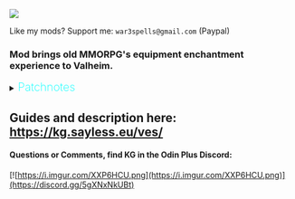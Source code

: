 ![](https://i.imgur.com/nRGWth9.png)

Like my mods? Support me: `war3spells@gmail.com` (Paypal)

### Mod brings old MMORPG's equipment enchantment experience to Valheim.

<details>
  <summary><b><span style="color:aqua;font-weight:200;font-size:20px">
    Patchnotes
</span></b></summary>

| Version       | Changes                                                                                                                                                                                                      |
|---------------|--------------------------------------------------------------------------------------------------------------------------------------------------------------------------------------------------------------|
| 1.4.2 - 1.4.3 | Added new config that allows you to enable VFX for armors                                                                                                                                                    |
| 1.4.1         | Fixed a bug with wrong player resistances                                                                                                                                                                    |
| 1.4.0         | Added new skill: Enchantment. Skill increases enchant success change<br/>Skill exp can be gained by consuming skill exp source orbs that are dropped from monsters with low chance (everything configurable) |
| 1.3.5 - 1.3.6 | Fixed ItemStand items with enchantment bug                                                                                                                                                                   |
| 1.3.4         | Fixed localization not working                                                                                                                                                                               |
| 1.3.3         | Added new enchantment modifiers to .yml (resistance_blunt, resistance_slash and so on)                                                                                                                       |
| 1.3.2         | VFX now correctly applies to items with multiple mesh parts (crossbows, modded items)                                                                                                                        |
| 1.3.1         | Fixed small issue with UI updates when putting item in chest                                                                                                                                                 |
| 1.3.0         | Fixed wrong tooltip values bug<br/>Fixed incompatibility with Jewelcrafting + Extended inventory new visual slots                                                                                            |
| 1.2.0         | Replaced Override .yml files to be able to affect group of items, instead of individual one<br/>Please remove Override_ yml files before start so they can be recteated                                      |
| 1.1.0         | Added 4 directories for Override + Requirements additional .yml files                                                                                                                                        |
| 1.0.0         | Mod released                                                                                                                                                                                                 |
</details>

## Guides and description here: https://kg.sayless.eu/ves/

####  Questions or Comments, find KG in the Odin Plus Discord:
[![https://i.imgur.com/XXP6HCU.png](https://i.imgur.com/XXP6HCU.png)](https://discord.gg/5gXNxNkUBt)